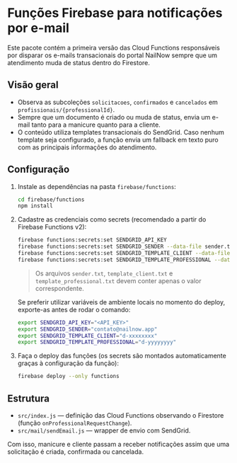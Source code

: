 # Funções Firebase para notificações por e-mail

Este pacote contém a primeira versão das Cloud Functions responsáveis por disparar
os e-mails transacionais do portal NailNow sempre que um atendimento muda de
status dentro do Firestore.

## Visão geral

- Observa as subcoleções `solicitacoes`, `confirmados` e `cancelados` em
  `profissionais/{professionalId}`.
- Sempre que um documento é criado ou muda de status, envia um e-mail tanto para a manicure quanto
  para a cliente.
- O conteúdo utiliza templates transacionais do SendGrid. Caso nenhum template
  seja configurado, a função envia um fallback em texto puro com as principais
  informações do atendimento.

## Configuração

1. Instale as dependências na pasta `firebase/functions`:

   ```bash
   cd firebase/functions
   npm install
   ```

2. Cadastre as credenciais como secrets (recomendado a partir do Firebase Functions v2):

   ```bash
   firebase functions:secrets:set SENDGRID_API_KEY
   firebase functions:secrets:set SENDGRID_SENDER --data-file sender.txt
   firebase functions:secrets:set SENDGRID_TEMPLATE_CLIENT --data-file template_client.txt
   firebase functions:secrets:set SENDGRID_TEMPLATE_PROFESSIONAL --data-file template_professional.txt
   ```

   > Os arquivos `sender.txt`, `template_client.txt` e `template_professional.txt` devem conter apenas o valor correspondente.

   Se preferir utilizar variáveis de ambiente locais no momento do deploy, exporte-as antes de rodar o comando:

   ```bash
   export SENDGRID_API_KEY="<API_KEY>"
   export SENDGRID_SENDER="contato@nailnow.app"
   export SENDGRID_TEMPLATE_CLIENT="d-xxxxxxxx"
   export SENDGRID_TEMPLATE_PROFESSIONAL="d-yyyyyyyy"
   ```

3. Faça o deploy das funções (os secrets são montados automaticamente graças à configuração da função):

   ```bash
   firebase deploy --only functions
   ```

## Estrutura

- `src/index.js` — definição das Cloud Functions observando o Firestore (função `onProfessionalRequestChange`).
- `src/mail/sendEmail.js` — wrapper de envio com SendGrid.

Com isso, manicure e cliente passam a receber notificações assim que uma
solicitação é criada, confirmada ou cancelada.
